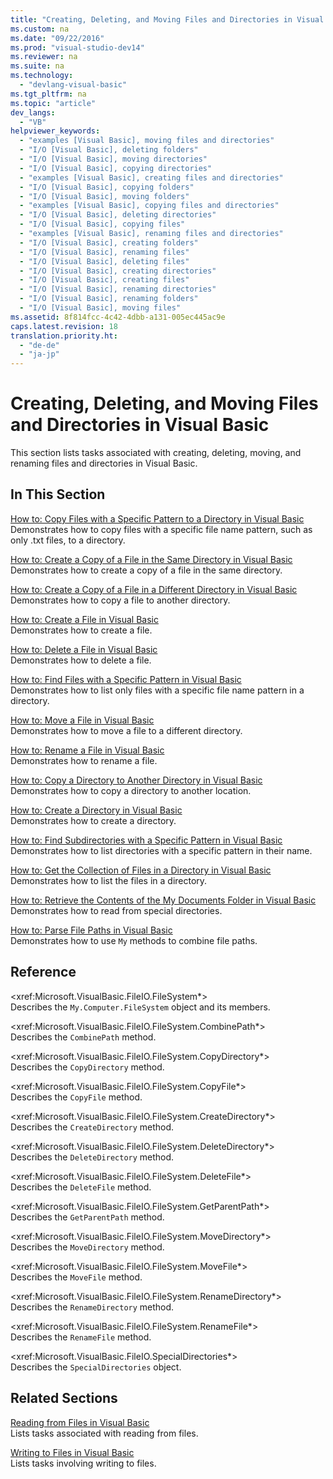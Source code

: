 ```yaml
---
title: "Creating, Deleting, and Moving Files and Directories in Visual Basic"
ms.custom: na
ms.date: "09/22/2016"
ms.prod: "visual-studio-dev14"
ms.reviewer: na
ms.suite: na
ms.technology: 
  - "devlang-visual-basic"
ms.tgt_pltfrm: na
ms.topic: "article"
dev_langs: 
  - "VB"
helpviewer_keywords: 
  - "examples [Visual Basic], moving files and directories"
  - "I/O [Visual Basic], deleting folders"
  - "I/O [Visual Basic], moving directories"
  - "I/O [Visual Basic], copying directories"
  - "examples [Visual Basic], creating files and directories"
  - "I/O [Visual Basic], copying folders"
  - "I/O [Visual Basic], moving folders"
  - "examples [Visual Basic], copying files and directories"
  - "I/O [Visual Basic], deleting directories"
  - "I/O [Visual Basic], copying files"
  - "examples [Visual Basic], renaming files and directories"
  - "I/O [Visual Basic], creating folders"
  - "I/O [Visual Basic], renaming files"
  - "I/O [Visual Basic], deleting files"
  - "I/O [Visual Basic], creating directories"
  - "I/O [Visual Basic], creating files"
  - "I/O [Visual Basic], renaming directories"
  - "I/O [Visual Basic], renaming folders"
  - "I/O [Visual Basic], moving files"
ms.assetid: 8f814fcc-4c42-4dbb-a131-005ec445ac9e
caps.latest.revision: 18
translation.priority.ht: 
  - "de-de"
  - "ja-jp"
---
```

# Creating, Deleting, and Moving Files and Directories in Visual Basic
This section lists tasks associated with creating, deleting, moving, and renaming files and directories in Visual Basic.  
  
## In This Section  
 [How to: Copy Files with a Specific Pattern to a Directory in Visual Basic](../vs140/how-to--copy-files-with-a-specific-pattern-to-a-directory-in-visual-basic.md)  
 Demonstrates how to copy files with a specific file name pattern, such as only .txt files, to a directory.  
  
 [How to: Create a Copy of a File in the Same Directory in Visual Basic](../vs140/how-to--create-a-copy-of-a-file-in-the-same-directory-in-visual-basic.md)  
 Demonstrates how to create a copy of a file in the same directory.  
  
 [How to: Create a Copy of a File in a Different Directory in Visual Basic](../vs140/how-to--create-a-copy-of-a-file-in-a-different-directory-in-visual-basic.md)  
 Demonstrates how to copy a file to another directory.  
  
 [How to: Create a File in Visual Basic](../vs140/how-to--create-a-file-in-visual-basic.md)  
 Demonstrates how to create a file.  
  
 [How to: Delete a File in Visual Basic](../vs140/how-to--delete-a-file-in-visual-basic.md)  
 Demonstrates how to delete a file.  
  
 [How to: Find Files with a Specific Pattern in Visual Basic](../vs140/how-to--find-files-with-a-specific-pattern-in-visual-basic.md)  
 Demonstrates how to list only files with a specific file name pattern in a directory.  
  
 [How to: Move a File in Visual Basic](../vs140/how-to--move-a-file-in-visual-basic.md)  
 Demonstrates how to move a file to a different directory.  
  
 [How to: Rename a File in Visual Basic](../vs140/how-to--rename-a-file-in-visual-basic.md)  
 Demonstrates how to rename a file.  
  
 [How to: Copy a Directory to Another Directory in Visual Basic](../vs140/how-to--copy-a-directory-to-another-directory-in-visual-basic.md)  
 Demonstrates how to copy a directory to another location.  
  
 [How to: Create a Directory in Visual Basic](../vs140/how-to--create-a-directory-in-visual-basic.md)  
 Demonstrates how to create a directory.  
  
 [How to: Find Subdirectories with a Specific Pattern in Visual Basic](../vs140/how-to--find-subdirectories-with-a-specific-pattern-in-visual-basic.md)  
 Demonstrates how to list directories with a specific pattern in their name.  
  
 [How to: Get the Collection of Files in a Directory in Visual Basic](../vs140/how-to--get-the-collection-of-files-in-a-directory-in-visual-basic.md)  
 Demonstrates how to list the files in a directory.  
  
 [How to: Retrieve the Contents of the My Documents Folder in Visual Basic](../vs140/how-to--retrieve-the-contents-of-the-my-documents-directory-in-visual-basic.md)  
 Demonstrates how to read from special directories.  
  
 [How to: Parse File Paths in Visual Basic](../vs140/how-to--parse-file-paths-in-visual-basic.md)  
 Demonstrates how to use `My` methods to combine file paths.  
  
## Reference  
 \<xref:Microsoft.VisualBasic.FileIO.FileSystem*>  
 Describes the `My.Computer.FileSystem` object and its members.  
  
 \<xref:Microsoft.VisualBasic.FileIO.FileSystem.CombinePath*>  
 Describes the `CombinePath` method.  
  
 \<xref:Microsoft.VisualBasic.FileIO.FileSystem.CopyDirectory*>  
 Describes the `CopyDirectory` method.  
  
 \<xref:Microsoft.VisualBasic.FileIO.FileSystem.CopyFile*>  
 Describes the `CopyFile` method.  
  
 \<xref:Microsoft.VisualBasic.FileIO.FileSystem.CreateDirectory*>  
 Describes the `CreateDirectory` method.  
  
 \<xref:Microsoft.VisualBasic.FileIO.FileSystem.DeleteDirectory*>  
 Describes the `DeleteDirectory` method.  
  
 \<xref:Microsoft.VisualBasic.FileIO.FileSystem.DeleteFile*>  
 Describes the `DeleteFile` method.  
  
 \<xref:Microsoft.VisualBasic.FileIO.FileSystem.GetParentPath*>  
 Describes the `GetParentPath` method.  
  
 \<xref:Microsoft.VisualBasic.FileIO.FileSystem.MoveDirectory*>  
 Describes the `MoveDirectory` method.  
  
 \<xref:Microsoft.VisualBasic.FileIO.FileSystem.MoveFile*>  
 Describes the `MoveFile` method.  
  
 \<xref:Microsoft.VisualBasic.FileIO.FileSystem.RenameDirectory*>  
 Describes the `RenameDirectory` method.  
  
 \<xref:Microsoft.VisualBasic.FileIO.FileSystem.RenameFile*>  
 Describes the `RenameFile` method.  
  
 \<xref:Microsoft.VisualBasic.FileIO.SpecialDirectories*>  
 Describes the `SpecialDirectories` object.  
  
## Related Sections  
 [Reading from Files in Visual Basic](../vs140/reading-from-files-in-visual-basic.md)  
 Lists tasks associated with reading from files.  
  
 [Writing to Files in Visual Basic](../vs140/writing-to-files-in-visual-basic.md)  
 Lists tasks involving writing to files.